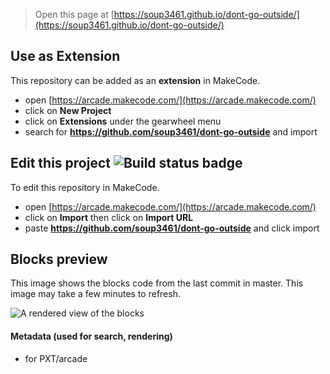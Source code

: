  


> Open this page at [https://soup3461.github.io/dont-go-outside/](https://soup3461.github.io/dont-go-outside/)

## Use as Extension

This repository can be added as an **extension** in MakeCode.

* open [https://arcade.makecode.com/](https://arcade.makecode.com/)
* click on **New Project**
* click on **Extensions** under the gearwheel menu
* search for **https://github.com/soup3461/dont-go-outside** and import

## Edit this project ![Build status badge](https://github.com/soup3461/dont-go-outside/workflows/MakeCode/badge.svg)

To edit this repository in MakeCode.

* open [https://arcade.makecode.com/](https://arcade.makecode.com/)
* click on **Import** then click on **Import URL**
* paste **https://github.com/soup3461/dont-go-outside** and click import

## Blocks preview

This image shows the blocks code from the last commit in master.
This image may take a few minutes to refresh.

![A rendered view of the blocks](https://github.com/soup3461/dont-go-outside/raw/master/.github/makecode/blocks.png)

#### Metadata (used for search, rendering)

* for PXT/arcade
<script src="https://makecode.com/gh-pages-embed.js"></script><script>makeCodeRender("{{ site.makecode.home_url }}", "{{ site.github.owner_name }}/{{ site.github.repository_name }}");</script>

